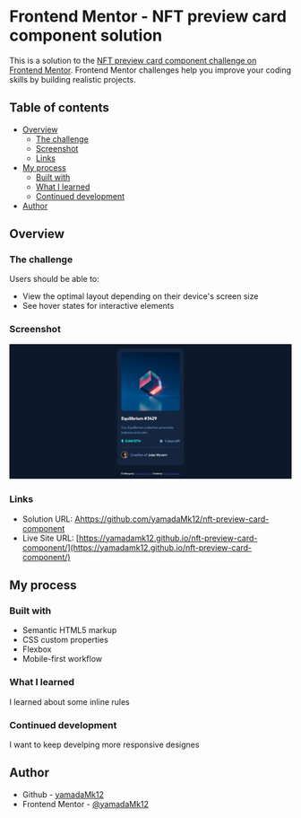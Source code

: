 # Frontend Mentor - NFT preview card component solution

This is a solution to the [NFT preview card component challenge on Frontend Mentor](https://www.frontendmentor.io/challenges/nft-preview-card-component-SbdUL_w0U). Frontend Mentor challenges help you improve your coding skills by building realistic projects. 

## Table of contents

- [Overview](#overview)
  - [The challenge](#the-challenge)
  - [Screenshot](#screenshot)
  - [Links](#links)
- [My process](#my-process)
  - [Built with](#built-with)
  - [What I learned](#what-i-learned)
  - [Continued development](#continued-development)
- [Author](#author)

## Overview

### The challenge

Users should be able to:

- View the optimal layout depending on their device's screen size
- See hover states for interactive elements

### Screenshot

![](./screenshot.jpeg)

### Links

- Solution URL: [Ahttps://github.com/yamadaMk12/nft-preview-card-component](https://github.com/yamadaMk12/nft-preview-card-component)
- Live Site URL: [https://yamadamk12.github.io/nft-preview-card-component/](https://yamadamk12.github.io/nft-preview-card-component/)

## My process

### Built with

- Semantic HTML5 markup
- CSS custom properties
- Flexbox
- Mobile-first workflow

### What I learned

I learned about some inline rules 

### Continued development

I want to keep develping more responsive designes

## Author

- Github - [yamadaMk12](https://https://github.com/yamadaMk12)
- Frontend Mentor - [@yamadaMk12](www.frontendmentor.io/profile/yamadaMk12)
